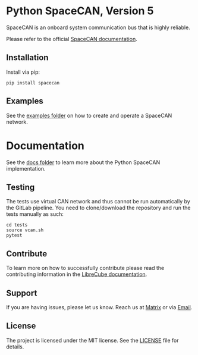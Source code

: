 # Python SpaceCAN, Version 5

SpaceCAN is an onboard system communication bus that is highly reliable.

Please refer to the official [SpaceCAN documentation](https://librecube.gitlab.io/standards/spacecan/).

## Installation

Install via pip:

```
pip install spacecan
```

## Examples

See the [examples folder](examples/) on how to create and operate a SpaceCAN network.

# Documentation

See the [docs folder](docs/) to learn more about the Python SpaceCAN implementation.

## Testing

The tests use virtual CAN network and thus cannot be run automatically by the GitLab pipeline. You
need to clone/download the repository and run the tests manually as such:

```
cd tests
source vcan.sh
pytest
```

## Contribute

To learn more on how to successfully contribute please read the contributing
information in the [LibreCube documentation](https://librecube.gitlab.io/).

## Support

If you are having issues, please let us know. Reach us at
[Matrix](https://app.element.io/#/room/#librecube.org:matrix.org)
or via [Email](mailto:info@librecube.org).

## License

The project is licensed under the MIT license. See the [LICENSE](./LICENSE.txt) file for details.
